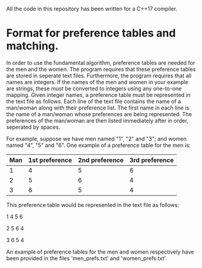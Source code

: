 All the code in this repository has been written for a C++17 compiler.

# Format for preference tables and matching.

In order to use the fundamental algorithm, preference tables are needed for the men and the women. The program requires that these preference tables are stored in seperate text files. Furthermore, the program requires that all names are integers. If the names of the men and women in your example are strings, these must be converted to integers using any one-to-one mapping. Given integer names, a preference table must be represented in the text file as follows. Each line of the text file contains the name of a man/woman along with their preference list. The first name in each line is the name of a man/woman whose preferences are being represented. The preferences of the man/woman are then listed immediately after in order, seperated by spaces.

For example, suppose we have men named "1", "2" and "3"; and women named "4", "5" and "6". One example of a preference table for the men is:

| Man | 1st preference | 2nd preference | 3rd preference |
| ----| ---| --- | ---|
| 1 | 4 | 5|6|
| 2 | 5 |6|4|
| 3 | 6 |5|4|

This preference table would be represented in the text file as follows:

1 4 5 6 

2 5 6 4

3 6 5 4

An example of preference tables for the men and women respectively have been provided in the files 'men_prefs.txt' and 'women_prefs.txt'.

